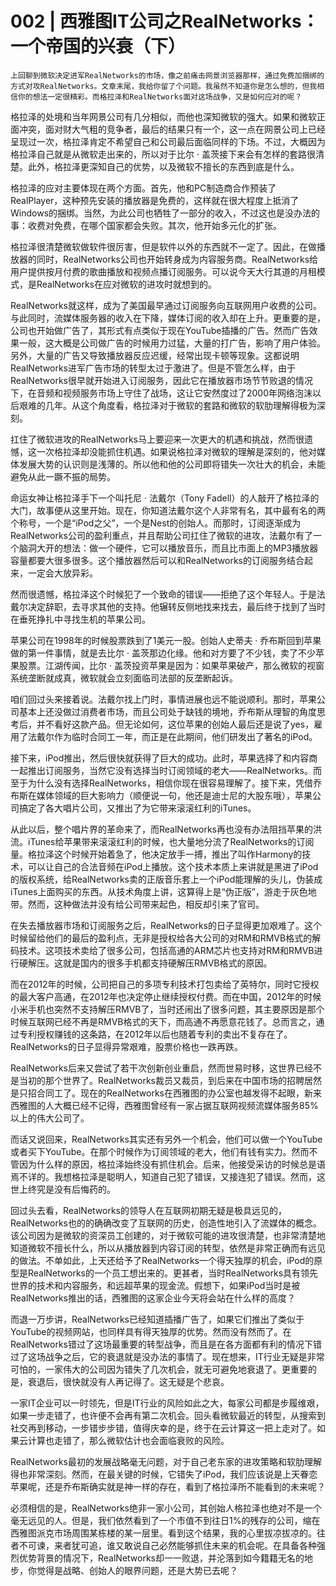 # 002 | 西雅图IT公司之RealNetworks：一个帝国的兴衰（下）

    上回聊到微软决定进军RealNetworks的市场，像之前痛击网景浏览器那样，通过免费加捆绑的方式对攻RealNetworks。文章末尾，我给你留了个问题。我虽然不知道你是怎么想的，但我相信你的想法一定很精彩。而格拉泽和RealNetworks面对这场战争，又是如何应对的呢？

格拉泽的处境和当年网景公司有几分相似，而他也深知微软的强大。如果和微软正面冲突，面对财大气粗的竞争者，最后的结果只有一个，这一点在网景公司上已经呈现过一次，格拉泽肯定不希望自己和公司最后面临同样的下场。不过，大概因为格拉泽自己就是从微软走出来的，所以对于比尔 · 盖茨接下来会有怎样的套路很清楚。此外，格拉泽更深知自己的优势，以及微软不擅长的东西到底是什么。

格拉泽的应对主要体现在两个方面。首先，他和PC制造商合作预装了RealPlayer，这种预先安装的播放器是免费的，这样就在很大程度上抵消了Windows的捆绑。当然，为此公司也牺牲了一部分的收入，不过这也是没办法的事：收费对免费，在哪个国家都会失败。其次，他开始多元化的扩张。

格拉泽很清楚微软做软件很厉害，但是软件以外的东西就不一定了。因此，在做播放器的同时，RealNetworks公司也开始转身成为内容服务商。RealNetworks给用户提供按月付费的歌曲播放和视频点播订阅服务。可以说今天大行其道的月租模式，是RealNetworks在应对微软的进攻时就想到的。

RealNetworks就这样，成为了美国最早通过订阅服务向互联网用户收费的公司。与此同时，流媒体服务器的收入在下降，媒体订阅的收入却在上升。更重要的是，公司也开始做广告了，其形式有点类似于现在YouTube插播的广告。然而广告效果一般，这大概是公司做广告的时候用力过猛，大量的打广告，影响了用户体验。另外，大量的广告又导致播放器反应迟缓，经常出现卡顿等现象。这都说明RealNetworks进军广告市场的转型太过于激进了。但是不管怎么样，由于RealNetworks很早就开始进入订阅服务，因此它在播放器市场节节败退的情况下，在音频和视频服务市场上守住了战场，这让它安然度过了2000年网络泡沫以后艰难的几年。从这个角度看，格拉泽对于微软的套路和微软的软肋理解得极为深刻。

扛住了微软进攻的RealNetworks马上要迎来一次更大的机遇和挑战，然而很遗憾，这一次格拉泽却没能抓住机遇。如果说格拉泽对微软的理解是深刻的，他对媒体发展大势的认识则是浅薄的。所以他和他的公司即将错失一次壮大的机会，未能避免从此一蹶不振的局势。

命运女神让格拉泽手下一个叫托尼 · 法戴尔（Tony Fadell）的人敲开了格拉泽的大门，故事便从这里开始。现在，你知道法戴尔这个人非常有名，其中最有名的两个称号，一个是“iPod之父”，一个是Nest的创始人。而那时，订阅逐渐成为RealNetworks公司的盈利重点，并且帮助公司扛住了微软的进攻，法戴尔有了一个脑洞大开的想法：做一个硬件，它可以播放音乐，而且比市面上的MP3播放器容量都要大很多很多。这个播放器然后可以和RealNetworks的订阅服务结合起来，一定会大放异彩。

然而很遗憾，格拉泽这个时候犯了一个致命的错误——拒绝了这个年轻人。于是法戴尔决定辞职，去寻求其他的支持。他辗转反侧地找来找去，最后终于找到了当时在垂死挣扎中寻找生机的苹果公司。

苹果公司在1998年的时候股票跌到了1美元一股。创始人史蒂夫 · 乔布斯回到苹果做的第一件事情，就是去比尔 · 盖茨那边化缘。他和对方要了不少钱，卖了不少苹果股票。江湖传闻，比尔 · 盖茨投资苹果是因为：如果苹果破产，那么微软的视窗系统垄断就成真，微软就会立刻面临司法部的反垄断起诉。

咱们回过头来接着说。法戴尔找上门时，事情进展也远不能说顺利。那时，苹果公司基本上还没做过消费者市场，而且公司处于缺钱的境地，乔布斯从理智的角度思考后，并不看好这款产品。但无论如何，这位苹果的创始人最后还是说了yes，雇用了法戴尔作为临时合同工一年，而正是在此期间，他们研发出了著名的iPod。

接下来，iPod推出，然后很快就获得了巨大的成功。此时，苹果选择了和内容商一起推出订阅服务，当然它没有选择当时订阅领域的老大——RealNetworks。而至于为什么没有选择RealNetworks，相信你现在很容易理解了。接下来，凭借乔布斯在媒体领域的巨大影响力（顺便说一句，他还是迪士尼的大股东哦），苹果公司搞定了各大唱片公司，又推出了为它带来滚滚红利的iTunes。

从此以后，整个唱片界的革命来了，而RealNetworks再也没有办法阻挡苹果的洪流。iTunes给苹果带来滚滚红利的时候，也大量地分流了RealNetworks的订阅量。格拉泽这个时候开始着急了，他决定放手一搏，推出了叫作Harmony的技术，可以让自己的合法音频在iPod上播放。这个技术本质上来讲就是黑进了iPod的版权系统，给RealNetworks卖的正版音乐套上一个iPod能理解的头儿，伪装成iTunes上面购买的东西。从技术角度上讲，这算得上是“伪正版”，游走于灰色地带。然而，这种做法并没有给公司带来起色，相反却引来了官司。

在失去播放器市场和订阅服务之后，RealNetworks的日子显得更加艰难了。这个时候留给他们的最后的盈利点，无非是授权给各大公司的对RM和RMVB格式的解码技术。这项技术卖给了很多公司，包括高通的ARM芯片也支持对RM和RMVB进行硬解压。这就是国内的很多手机都支持硬解压RMVB格式的原因。

而在2012年的时候，公司把自己的多项专利技术打包卖给了英特尔，同时它授权的最大客户高通，在2012年也决定停止继续授权付费。而在中国，2012年的时候小米手机也突然不支持解压RMVB了，当时还闹出了很多问题，其主要原因是那个时候互联网已经不再是RMVB格式的天下，而高通不再愿意花钱了。总而言之，通过专利授权赚钱的这条路，在2012年以后也随着专利的卖出不复存在了。RealNetworks的日子显得异常艰难，股票价格也一跌再跌。

RealNetworks后来又尝试了若干次创新创业重启，然而世易时移，这世界已经不是当初的那个世界了。RealNetworks裁员又裁员，到后来在中国市场的招聘居然是只招合同工了。现在的RealNetworks在西雅图的办公室也越发得不起眼，新来西雅图的人大概已经不记得，西雅图曾经有一家占据互联网视频流媒体服务85%以上的伟大公司了。

而话又说回来，RealNetworks其实还有另外一个机会，他们可以做一个YouTube或者买下YouTube。在那个时候作为订阅领域的老大，他们有钱有实力。然而不管因为什么样的原因，格拉泽始终没有抓住机会。后来，他接受采访的时候总是语焉不详的。我想格拉泽是聪明人，知道自己犯了错误，又接连犯了错误。然而，这世上终究是没有后悔药的。

回过头去看，RealNetworks的领导人在互联网初期无疑是极具远见的，RealNetworks也的的确确改变了互联网的历史，创造性地引入了流媒体的概念。该公司因为是微软的资深员工创建的，对于微软可能的进攻很清楚，也非常清楚地知道微软不擅长什么，所以从播放器到内容订阅的转型，依然是非常正确而有远见的做法。不单如此，上天还给予了RealNetworks一个得天独厚的机会，iPod的原型是RealNetworks的一个员工想出来的。更甚者，当时RealNetworks具有领先世界的技术和内容服务，和远超苹果的现金流。假想下，如果iPod当时是被RealNetworks推出的话，西雅图的这家企业今天将会站在什么样的高度？

而退一万步讲，RealNetworks已经知道插播广告了，如果它们推出了类似于YouTube的视频网站，也同样具有得天独厚的优势。然而没有然而了。在RealNetworks错过了这场最重要的转型战争，而且是在各方面都有利的情况下错过了这场战争之后，它的衰退就是没办法的事情了。现在想来，IT行业无疑是非常可怕的，一家伟大的公司因为错失了几次机会，就无可避免地衰退了。更重要的是，衰退后，很快就没有人再记得了。这无疑是个悲哀。

一家IT企业可以一时领先，但是IT行业的风险如此之大，每家公司都是步履维艰，如果一步走错了，也许便不会再有第二次机会。回头看微软最近的转型，从搜索到社交再到移动，一步错步步错，值得庆幸的是，终于在云计算这一把上走对了。如果云计算也走错了，那么微软估计也会面临衰败的风险。

RealNetworks最初的发展战略毫无问题，对于自己老东家的进攻策略和软肋理解得也非常深刻。然而，在最关键的时候，它错失了iPod，我们应该说是上天眷恋苹果呢，还是乔布斯确实就是神一样的存在，看到了格拉泽所不能看到的未来呢？

必须相信的是，RealNetworks绝非一家小公司，其创始人格拉泽也绝对不是一个毫无远见的人。但是，我们依然看到了一个市值不到往日1%的残存的公司，缩在西雅图派克市场周围某栋楼的某一层里。看到这个结果，我的心里拔凉拔凉的。往者不可谏，来者犹可追，谁又敢说自己必然能够抓住未来的机会呢。在具备各种强烈优势背景的情况下，RealNetworks却一一败退，并沦落到如今籍籍无名的地步，你觉得是战略、创始人的眼界问题，还是大势已去呢？
    